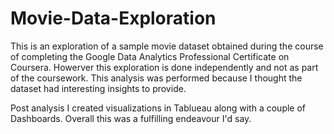 # Movie-Data-Exploration

This is an exploration of a sample movie dataset obtained during the course of completing the Google Data Analytics Professional Certificate on Coursera. Howerver this exploration is done independently and not as part of the coursework. This analysis was performed because I thought the dataset had interesting insights to provide. 

Post analysis I created visualizations in Tablueau along with a couple of Dashboards. Overall this was a fulfilling endeavour I'd say.
